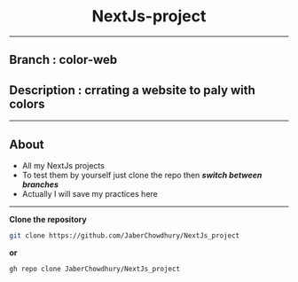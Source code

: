 <h1 align="center">NextJs-project</h1>
<hr />

## Branch : color-web

## Description : crrating a website to paly with colors

<hr />

## About

- All my NextJs projects
- To test them by yourself just clone the repo then **_switch between branches_**
- Actually I will save my practices here

<hr />

**Clone the repository**

```bash
git clone https://github.com/JaberChowdhury/NextJs_project
```

**or**

```bash
gh repo clone JaberChowdhury/NextJs_project
```
